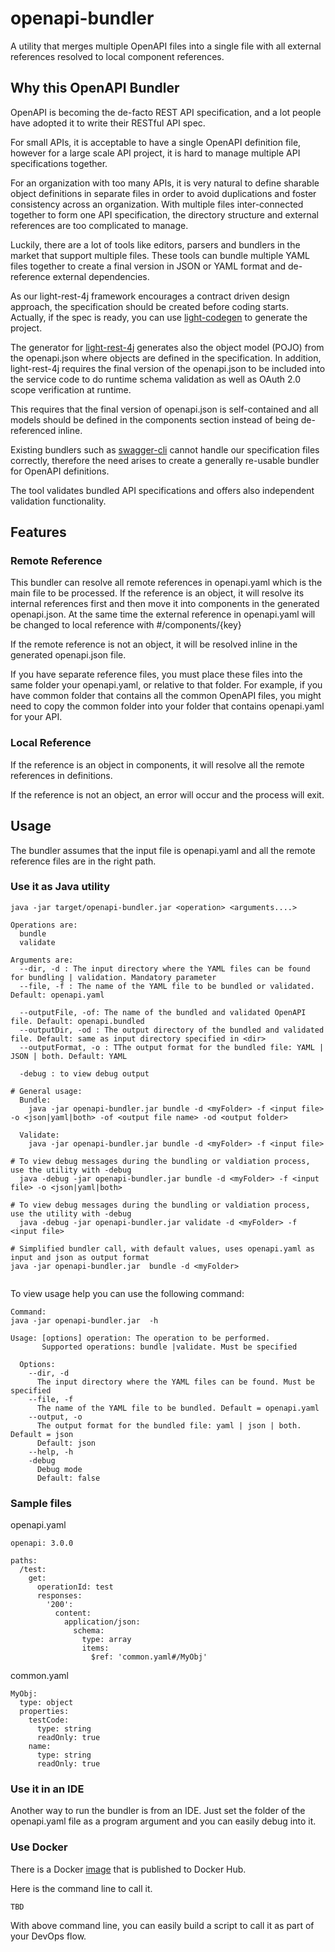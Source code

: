 # openapi-bundler
A utility that merges multiple OpenAPI files into a single file with all external
references resolved to local component references.

## Why this OpenAPI Bundler

OpenAPI is becoming the de-facto REST API specification, and a lot people have adopted it
to write their RESTful API spec.

For small APIs, it is acceptable to have a single OpenAPI definition file, however for a large scale API
project, it is hard to manage multiple API specifications together.

For an organization with too
many APIs, it is very natural to define sharable object definitions in separate files
in order to avoid duplications and foster consistency across an organization. With multiple files inter-connected together to form
one API specification, the directory structure and external references are too complicated
to manage.

Luckily, there are a lot of tools like editors, parsers and bundlers in the market that
support multiple files. These tools can bundle multiple YAML files together to create
a final version in JSON or YAML format and de-reference external dependencies.

As our light-rest-4j framework encourages a contract driven design approach, the specification
should be created before coding starts. Actually, if the spec is ready, you can use
[light-codegen](https://github.com/networknt/light-codegen) to generate the project.

The generator for [light-rest-4j](https://github.com/networknt/light-rest-4j)
generates also the object model (POJO) from the openapi.json where objects are defined in the specification. In
addition, light-rest-4j requires the final version of the openapi.json to be included
into the service code to do runtime schema validation as well as OAuth 2.0 scope
verification at runtime.

This requires that the final version of openapi.json is self-contained and all models
should be defined in the components section instead of being de-referenced inline.

Existing bundlers such as [swagger-cli](https://github.com/BigstickCarpet/swagger-cli)
cannot handle our specification files correctly, therefore the need arises to create a generally re-usable bundler for OpenAPI definitions.

The tool validates bundled API specifications and offers also independent validation functionality.

## Features

### Remote Reference

This bundler can resolve all remote references in openapi.yaml which is the main file
to be processed. If the reference is an object, it will resolve its internal references
first and then move it into components in the generated openapi.json. At the same time
the external reference in openapi.yaml will be changed to local reference with #/components/{key}

If the remote reference is not an object, it will be resolved inline in the generated
openapi.json file.

If you have separate reference files, you must place these files into the same folder your openapi.yaml, or relative to that folder. For example, if you have common
folder that contains all the common OpenAPI files, you might need to copy the common
folder into your folder that contains openapi.yaml for your API.

### Local Reference

If the reference is an object in components, it will resolve all the remote references
in definitions.

If the reference is not an object, an error will occur and the process will exit.

## Usage

The bundler assumes that the input file is openapi.yaml and all the remote reference files
are in the right path.

### Use it as Java utility

```
java -jar target/openapi-bundler.jar <operation> <arguments....>

Operations are:
  bundle
  validate

Arguments are:
  --dir, -d : The input directory where the YAML files can be found for bundling | validation. Mandatory parameter
  --file, -f : The name of the YAML file to be bundled or validated. Default: openapi.yaml

  --outputFile, -of: The name of the bundled and validated OpenAPI file. Default: openapi.bundled
  --outputDir, -od : The output directory of the bundled and validated file. Default: same as input directory specified in <dir>
  --outputFormat, -o : TThe output format for the bundled file: YAML | JSON | both. Default: YAML

  -debug : to view debug output

# General usage:
  Bundle: 
    java -jar openapi-bundler.jar bundle -d <myFolder> -f <input file> -o <json|yaml|both> -of <output file name> -od <output folder>

  Validate:
    java -jar openapi-bundler.jar bundle -d <myFolder> -f <input file>

# To view debug messages during the bundling or valdiation process, use the utility with -debug
  java -debug -jar openapi-bundler.jar bundle -d <myFolder> -f <input file> -o <json|yaml|both> 

# To view debug messages during the bundling or valdiation process, use the utility with -debug
  java -debug -jar openapi-bundler.jar validate -d <myFolder> -f <input file> 

# Simplified bundler call, with default values, uses openapi.yaml as input and json as output format
java -jar openapi-bundler.jar  bundle -d <myFolder>


```

To view usage help you can use the following command:
```
Command:
java -jar openapi-bundler.jar  -h

Usage: [options] operation: The operation to be performed. 
       Supported operations: bundle |validate. Must be specified

  Options:
    --dir, -d
      The input directory where the YAML files can be found. Must be specified
    --file, -f
      The name of the YAML file to be bundled. Default = openapi.yaml
    --output, -o
      The output format for the bundled file: yaml | json | both. Default = json
      Default: json
    --help, -h      
    -debug
      Debug mode
      Default: false
```
### Sample files
openapi.yaml
```
openapi: 3.0.0

paths: 
  /test:
    get:
      operationId: test
      responses:
        '200':
          content:
            application/json:
              schema:
                type: array
                items:
                  $ref: 'common.yaml#/MyObj'
```

common.yaml
```
MyObj:
  type: object
  properties:
    testCode:
      type: string
      readOnly: true
    name:
      type: string
      readOnly: true
```
### Use it in an IDE

Another way to run the bundler is from an IDE. Just set the folder of the openapi.yaml file as a program argument and you can easily debug into it.

### Use Docker

There is a Docker [image](https://hub.docker.com/r/networknt/openapi-bundler/) that is
published to Docker Hub.

Here is the command line to call it.

```
TBD
```


With above command line, you can easily build a script to call it as part of your DevOps
flow.

